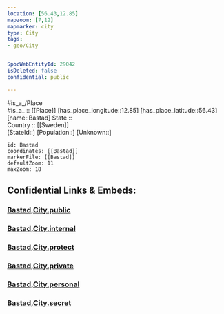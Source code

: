```yaml
---
location: [56.43,12.85] 
mapzoom: [7,12] 
mapmarker: city 
type: City
tags:
- geo/City


SpocWebEntityId: 29042
isDeleted: false
confidential: public

---
```

#is_a_/Place  
#is_a_ :: [[Place]] 
[has_place_longitude::12.85] 
[has_place_latitude::56.43] 
[name::Bastad] 
State ::  
Country :: [[Sweden]]  
[StateId::] 
[Population::] 
[Unknown::] 


```leaflet
id: Bastad
coordinates: [[Bastad]] 
markerFile: [[Bastad]] 
defaultZoom: 11 
maxZoom: 18
```


## Confidential Links & Embeds: 

### [Bastad,City.public](/_public/\Earth\Continent\Europe\Europe~North\Sweden\Provinces~Sweden\Skåne\counties~Skåne\BåstadBastad,City.public.md) 

### [Bastad,City.internal](/_internal/\Earth\Continent\Europe\Europe~North\Sweden\Provinces~Sweden\Skåne\counties~Skåne\BåstadBastad,City.internal.md) 

### [Bastad,City.protect](/_protect/\Earth\Continent\Europe\Europe~North\Sweden\Provinces~Sweden\Skåne\counties~Skåne\BåstadBastad,City.protect.md) 

### [Bastad,City.private](/_private/\Earth\Continent\Europe\Europe~North\Sweden\Provinces~Sweden\Skåne\counties~Skåne\BåstadBastad,City.private.md) 

### [Bastad,City.personal](/_personal/\Earth\Continent\Europe\Europe~North\Sweden\Provinces~Sweden\Skåne\counties~Skåne\BåstadBastad,City.personal.md) 

### [Bastad,City.secret](/_secret/\Earth\Continent\Europe\Europe~North\Sweden\Provinces~Sweden\Skåne\counties~Skåne\BåstadBastad,City.secret.md)

